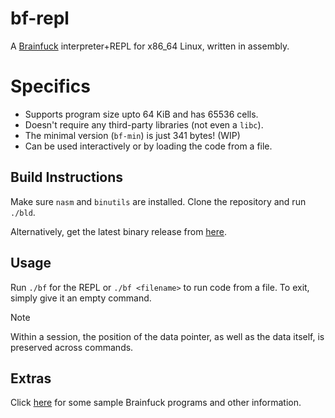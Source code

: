 # bf-repl
A [Brainfuck](https://en.m.wikipedia.org/wiki/Brainfuck) interpreter+REPL for x86_64 Linux, written in assembly.

# Specifics
* Supports program size upto 64 KiB and has 65536 cells.
* Doesn't require any third-party libraries (not even a `libc`).
* The minimal version (`bf-min`) is just 341 bytes! (WIP)
* Can be used interactively or by loading the code from a file.

## Build Instructions

Make sure `nasm` and `binutils` are installed. Clone the repository and run `./bld`.

Alternatively, get the latest binary release from [here](https://github.com/chocabloc/bf-repl/releases).

## Usage

Run `./bf` for the REPL or `./bf <filename>` to run code from a file. To exit, simply give it an empty command.
> [!NOTE]
> Within a session, the position of the data pointer, as well as the data itself, is preserved across commands.

## Extras

Click [here](http://brainfuck.org) for some sample Brainfuck programs and other information.
